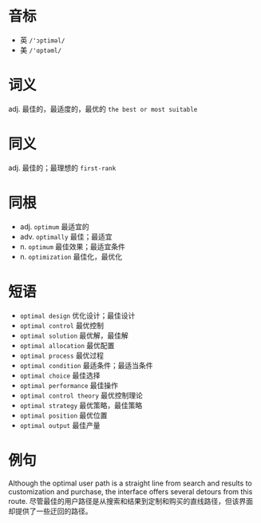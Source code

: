 # 音标

- 英 `/'ɔptiməl/`
- 美 `/'ɑptəml/`

# 词义

adj. 最佳的，最适度的，最优的
`the best or most suitable`

# 同义

adj. 最佳的；最理想的
`first-rank`

# 同根

- adj. `optimum` 最适宜的
- adv. `optimally` 最佳；最适宜
- n. `optimum` 最佳效果；最适宜条件
- n. `optimization` 最佳化，最优化

# 短语

- `optimal design` 优化设计；最佳设计
- `optimal control` 最优控制
- `optimal solution` 最优解，最佳解
- `optimal allocation` 最优配置
- `optimal process` 最优过程
- `optimal condition` 最适条件；最适当条件
- `optimal choice` 最佳选择
- `optimal performance` 最佳操作
- `optimal control theory` 最优控制理论
- `optimal strategy` 最优策略，最佳策略
- `optimal position` 最优位置
- `optimal output` 最佳产量

# 例句

Although the optimal user path is a straight line from search and results to customization and purchase, the interface offers several detours from this route.
尽管最佳的用户路径是从搜索和结果到定制和购买的直线路径，但该界面却提供了一些迂回的路径。


